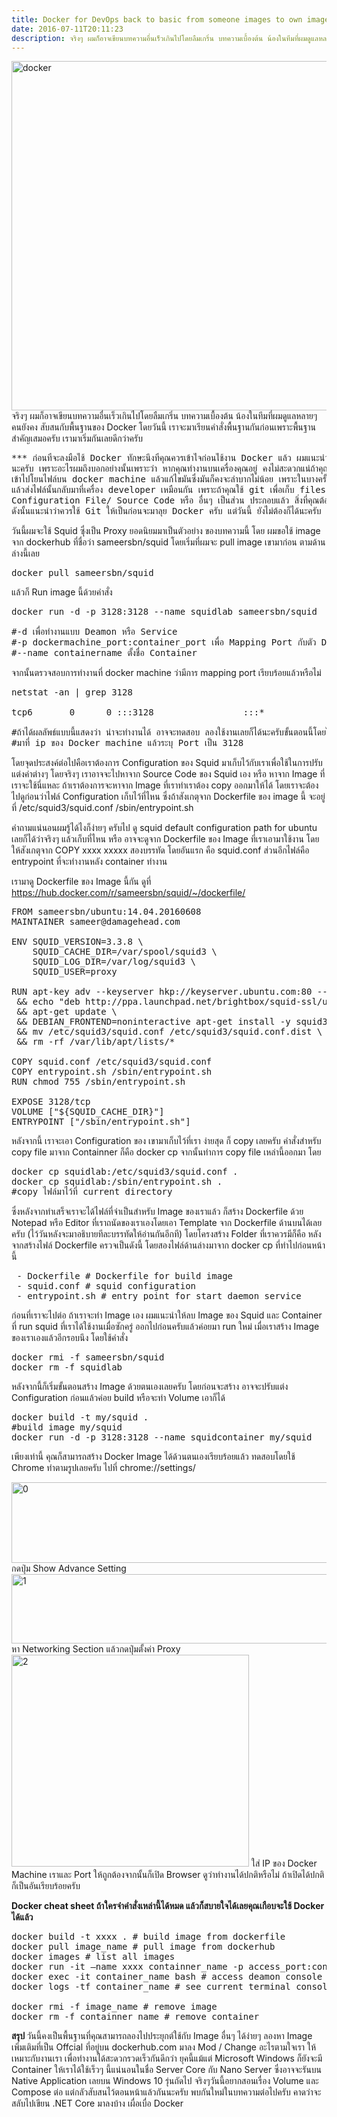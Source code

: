 ```yaml
---
title: Docker for DevOps back to basic from someone images to own images จริงๆ น่าจะเขียนบทความนี้ก่อนเนอะ
date: 2016-07-11T20:11:23
description: จริงๆ ผมก็อาจเขียนบทความอื่นเร็วเกินไปโดยลืมเกริ่น บทความเบื้องต้น น้องในทีมที่ผมดูแลหลายๆ คนยังคง สับสนกับพื้นฐานของ Docker โดยวันนี้ เราจะมาเรียนคำสั่งพื้นฐานกันก่อนเพราะพื้นฐานสำคัญเสมอครับ เรามาเร
---
```


<img src="http://www.greanapp.com/wp-content/uploads/2016/04/docker.png" alt="docker" width="1650" height="559" class="alignnone size-full wp-image-630" />
จริงๆ ผมก็อาจเขียนบทความอื่นเร็วเกินไปโดยลืมเกริ่น บทความเบื้องต้น น้องในทีมที่ผมดูแลหลายๆ คนยังคง สับสนกับพื้นฐานของ Docker โดยวันนี้ เราจะมาเรียนคำสั่งพื้นฐานกันก่อนเพราะพื้นฐานสำคัญเสมอครับ เรามาเริ่มกันเลยดีกว่าครับ

 
<pre class="lang:default decode:true " >
*** ก่อนที่จะลงมือใช้ Docker ทักษะนึงที่คุณควรเข้าใจก่อนใช้งาน Docker แล้ว ผมแนะนำว่าควรจะใช้ git เป็น ก่อนที่จะใช้ Docker 
นะครับ เพราะอะไรผมถึงบอกอย่างนั้นเพราะว่า หากคุณทำงานบนเครื่องคุณอยู่ คงไม่สะดวกแน่ถ้าคุณจะมัวมานั่งทำการ FTP / SCP 
เข้าไปโยนไฟล์บน docker machine แล้วแก้ไขมันซึ่งมันก็คงจะลำบากไม่น้อย เพราะในบางครั้งเราก็อยากแก้ไฟล์บน docker machine
แล้วส่งไฟล์นั้นกลับมาที่เครื่อง developer เหมือนกัน เพราะถ้าคุณใช้ git เพื่อเก็บ files เหล่านี้ไม่ว่าจะเป็น Dockerfile/
Configuration File/ Source Code หรือ อื่นๆ เป็นส่วน ประกอบแล้ว สิ่งที่คุณต้องทำก็แค่ Git push/pull ซึ่งเป็นทางเลือกที่ดีมากๆ
ดังนั้นแนะนำว่าควรใช้ Git ให้เป็นก่อนจะมาลุย Docker ครับ แต่วันนี้ ยังไม่ต้องก็ได้นะครับ อ่านบทความจบ ทำตามได้ก็โอเคแล้วครับ</pre> 


วันนี้ผมจะใช้ Squid ซุึ่งเป็น Proxy ยอดนิยมมาเป็นตัวอย่าง ของบทความนี้ โดย ผมขอใช้ image จาก dockerhub ที่ชื่อว่า sameersbn/squid โดยเริ่มที่ผมจะ pull image เขามาก่อน ตามด้านล่างนี้เลย
<pre class="lang:default decode:true " >docker pull sameersbn/squid</pre> 
แล้วก็ Run image นี้ด้วยคำสั่ง

 
<pre class="lang:default decode:true " >docker run -d -p 3128:3128 --name squidlab sameersbn/squid

#-d เพื่อทำงานแบบ Deamon หรือ Service
#-p dockermachine_port:container_port เพื่อ Mapping Port กับตัว Docker machine ในตัวอย่างนี้ 3128 
#--name containername ตั้งชื่อ Container
</pre> 

จากนั้นตรวจสอบการทำงานที่ docker machine ว่ามีการ mapping port เรียบร้อยแล้วหรือไม่
 
<pre class="lang:default decode:true " >netstat -an | grep 3128

tcp6       0      0 :::3128                 :::*                    LISTEN

#ถ้าได้ผลลัพธ์แบบนี้แสดงว่า น่าจะทำงานได้ อาจจะทดสอบ ลองใช้งานเลยก็ได้นะครับขั้นตอนนี้โดยไปชี้ proxy 
#มาที่ ip ของ Docker machine แล้วระบุ Port เป็น 3128</pre> 

โดยจุดประสงค์ต่อไปคือเราต้องการ Configuration ของ Squid มาเก็บไว้กับเราเพื่อใช้ในการปรับแต่งค่าต่างๆ โดยจริงๆ เราอาจจะไปหาจาก Source Code ของ Squid เอง หรือ หาจาก Image ที่เราจะใช้นี่แหละ ถ้าเราต้องการจะหาจาก Image ที่เราทำเราต้อง copy ออกมาให้ได้ โดยเราจะต้องไปดูก่อนว่าไฟล์ Configuration เก็บไว้ที่ไหน ซึ่งถ้าสังเกตุจาก Dockerfile ของ image นี้ จะอยู่ที่ 
/etc/squid3/squid.conf
/sbin/entrypoint.sh

คำถามแน่นอนผมรู้ได้ไงก็ง่ายๆ ครับไป ดู squid default configuration path for ubuntu เลยก็ได้ว่าจริงๆ แล้วเก็บที่ไหน หรือ อาจจะดูจาก Dockerfile ของ Image ที่เราเอามาใช้งาน โดยให้สังเกตุจาก COPY xxxx xxxxx สองบรรทัด โดยอันแรก คือ squid.conf ส่วนอีกไฟล์คือ entrypoint ที่จะทำงานหลัง container ทำงาน

เรามาดู Dockerfile ของ Image นี้กัน ดูที่ <a href="https://hub.docker.com/r/sameersbn/squid/~/dockerfile/">https://hub.docker.com/r/sameersbn/squid/~/dockerfile/</a>
<pre class="lang:default decode:true " >FROM sameersbn/ubuntu:14.04.20160608
MAINTAINER sameer@damagehead.com

ENV SQUID_VERSION=3.3.8 \
    SQUID_CACHE_DIR=/var/spool/squid3 \
    SQUID_LOG_DIR=/var/log/squid3 \
    SQUID_USER=proxy

RUN apt-key adv --keyserver hkp://keyserver.ubuntu.com:80 --recv 80F70E11F0F0D5F10CB20E62F5DA5F09C3173AA6 \
 &amp;&amp; echo "deb http://ppa.launchpad.net/brightbox/squid-ssl/ubuntu trusty main" &gt;&gt; /etc/apt/sources.list \
 &amp;&amp; apt-get update \
 &amp;&amp; DEBIAN_FRONTEND=noninteractive apt-get install -y squid3-ssl=${SQUID_VERSION}* \
 &amp;&amp; mv /etc/squid3/squid.conf /etc/squid3/squid.conf.dist \
 &amp;&amp; rm -rf /var/lib/apt/lists/*

COPY squid.conf /etc/squid3/squid.conf
COPY entrypoint.sh /sbin/entrypoint.sh
RUN chmod 755 /sbin/entrypoint.sh

EXPOSE 3128/tcp
VOLUME ["${SQUID_CACHE_DIR}"]
ENTRYPOINT ["/sbin/entrypoint.sh"]</pre> 

หลังจากนี้ เราจะเอา Configuration ของ เขามาเก็บไว้ที่เรา ง่ายสุด ก็ copy เลยครับ คำสั่งสำหรับ copy file มาจาก Containner ก็คือ docker cp จากนั้นทำการ copy file เหล่านี้ออกมา โดย
 
<pre class="lang:default decode:true " >docker cp squidlab:/etc/squid3/squid.conf .
docker cp squidlab:/sbin/entrypoint.sh .
#copy ไฟล์มาไว้ที่ current directory</pre> 

ซึ่งหลังจากทำเสร็จเราจะได้ไฟล์ที่จำเป็นสำหรับ Image ของเราแล้ว ก็สร้าง Dockerfile ด้วย Notepad หรือ Editor ที่เราถนัดของเราเองโดยเอา Template จาก Dockerfile ด้านบนได้เลยครับ (ไว้วันหลังจะมาอธิบายทีละบรรทัดให้อ่านกันอีกที) โดยโครงสร้าง Folder ที่เราควรมีก็คือ หลังจากสร้างไฟล์ Dockerfile ครวจเป็นดังนี้ โดยสองไฟล์ด้านล่างมาจาก docker cp ที่ทำไปก่อนหน้านี้
 
<pre class="lang:default decode:true " > - Dockerfile # Dockerfile for build image
 - squid.conf # squid configuration
 - entrypoint.sh # entry point for start daemon service
</pre> 


ก่อนที่เราจะไปต่อ ถ้าเราจะทำ Image เอง ผมแนะนำให้ลบ Image ของ Squid และ Container ที่ run squid ที่เราได้ใช้งานเมื่อซักครู่ ออกไปก่อนครับแล้วค่อยมา run ใหม่ เมื่อเราสร้าง Image ของเราเองแล้วอีกรอบนึง โดยใช้คำสั่ง 

 
<pre class="lang:default decode:true " >docker rmi -f sameersbn/squid
docker rm -f squidlab</pre> 



หลังจากนี้ก็เริ่มขั้นตอนสร้าง Image ด้วยตนเองเลยครับ โดยก่อนจะสร้าง อาจจะปรับแต่ง Configuration ก่อนแล้วค่อย build หรือจะทำ Volume เอาก็ได้
 
<pre class="lang:default decode:true " >docker build -t my/squid .
#build image my/squid
docker run -d -p 3128:3128 --name squidcontainer my/squid
</pre> 

เพียงเท่านี้ คุณก็สามารถสร้าง Docker Image ได้ด้วนตนเองเรียบร้อยแล้ว
ทดสอบโดยใช้ Chrome ทำตามรูปเลยครับ ไปที่ chrome://settings/

<img src="http://www.greanapp.com/wp-content/uploads/2016/07/0.png" alt="0" width="539" height="129" class="alignnone size-full wp-image-712" />
กดปุ่ม Show Advance Setting

<img src="http://www.greanapp.com/wp-content/uploads/2016/07/1.png" alt="1" width="665" height="111" class="alignnone size-full wp-image-713" />
หา Networking Section แล้วกดปุ่มตั้งค่า Proxy

<img src="http://www.greanapp.com/wp-content/uploads/2016/07/2.png" alt="2" width="380" height="339" class="alignnone size-full wp-image-714" />
ใส่ IP ของ Docker Machine เราและ Port ให้ถูกต้องจากนั้นก็เปิด Browser ดูว่าทำงานได้ปกติหรือไม่ ถ้าเปิดได้ปกติ ก็เป็นอันเรียบร้อยครับ



<strong>Docker cheat sheet ถ้าใครจำคำสั่งเหล่านี้ได้หมด แล้วก็สบายใจได้เลยคุณเกือบจะใช้ Docker ได้แล้ว</strong>
 
<pre class="lang:default decode:true " >docker build -t xxxx . # build image from dockerfile 
docker pull image_name # pull image from dockerhub
docker images # list all images 
docker run -it –name xxxx containner_name -p access_port:container_port # run contaniner
docker exec -it container_name bash # access deamon console
docker logs -tf container_name # see current terminal console

docker rmi -f image_name # remove image
docker rm -f containner_name # remove container</pre> 

<strong>สรุป </strong>วันนี้คงเป็นพื้นฐานที่คุณสามารถลองไปประยุกต์ใช้กับ Image อื่นๆ ได้ง่ายๆ ลองหา Image เพิ่มเติมที่เป็น Offcial ที่อยู่บน dockerhub.com มาลง Mod / Change อะไรตามใจเรา ให้เหมาะกับงานเรา เพื่อทำงานได้สะดวกรวดเร็วกันดีกว่า ยุคนี้แม้แต่ Microsoft Windows ก็ยังจะมี Container ให้เราได้ใช้เร็วๆ นี้แน่นอนในชื่อ Server Core กับ Nano Server ซึ่งอาจจะรันบน Native Application เลยบน Windows 10 รุ่นถัดไป จริงๆวันนี้อยากสอนเรื่อง Volume และ Compose ต่อ แต่กลัวสับสนไว้ตอนหน้าแล้วกันนะครับ พบกันใหม่ในบทความต่อไปครับ คาดว่าจะสลับไปเขียน .NET Core มาลงบ้าง เผื่อเบื่อ Docker 
